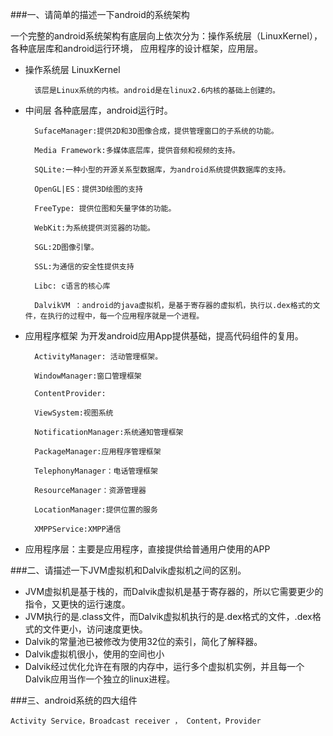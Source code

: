 ###一、请简单的描述一下android的系统架构

一个完整的android系统架构有底层向上依次分为：操作系统层（LinuxKernel），各种底层库和android运行环境， 应用程序的设计框架，应用层。

* 操作系统层 LinuxKernel

	    该层是Linux系统的内核。android是在linux2.6内核的基础上创建的。

* 中间层 各种底层库，android运行时。

		SufaceManager:提供2D和3D图像合成，提供管理窗口的子系统的功能。
		
		Media Framework:多媒体底层库，提供音频和视频的支持。
		
		SQLite:一种小型的开源关系型数据库，为android系统提供数据库的支持。
		
		OpenGL|ES：提供3D绘图的支持
		
		FreeType: 提供位图和矢量字体的功能。
		
		WebKit:为系统提供浏览器的功能。
		
		SGL:2D图像引擎。
		
		SSL:为通信的安全性提供支持
		
		Libc: c语言的核心库
		
		DalvikVM ：android的java虚拟机，是基于寄存器的虚拟机，执行以.dex格式的文件，在执行的过程中，每一个应用程序就是一个进程。

* 应用程序框架 为开发android应用App提供基础，提高代码组件的复用。

		ActivityManager: 活动管理框架。
		
		WindowManager:窗口管理框架
		
		ContentProvider:
		
		ViewSystem:视图系统
		
		NotificationManager:系统通知管理框架
		
		PackageManager:应用程序管理框架
		
		TelephonyManager：电话管理框架
		
		ResourceManager：资源管理器
		
		LocationManager:提供位置的服务
		
		XMPPService:XMPP通信

* 应用程序层：主要是应用程序，直接提供给普通用户使用的APP

###二、请描述一下JVM虚拟机和Dalvik虚拟机之间的区别。

* JVM虚拟机是基于栈的，而Dalvik虚拟机是基于寄存器的，所以它需要更少的指令，又更快的运行速度。
* JVM执行的是.class文件，而Dalvik虚拟机执行的是.dex格式的文件，.dex格式的文件更小，访问速度更快。
* Dalvik的常量池已被修改为使用32位的索引，简化了解释器。
* Dalvik虚拟机很小，使用的空间也小
* Dalvik经过优化允许在有限的内存中，运行多个虚拟机实例，并且每一个Dalvik应用当作一个独立的linux进程。

###三、android系统的四大组件

    Activity Service，Broadcast receiver ， Content，Provider



